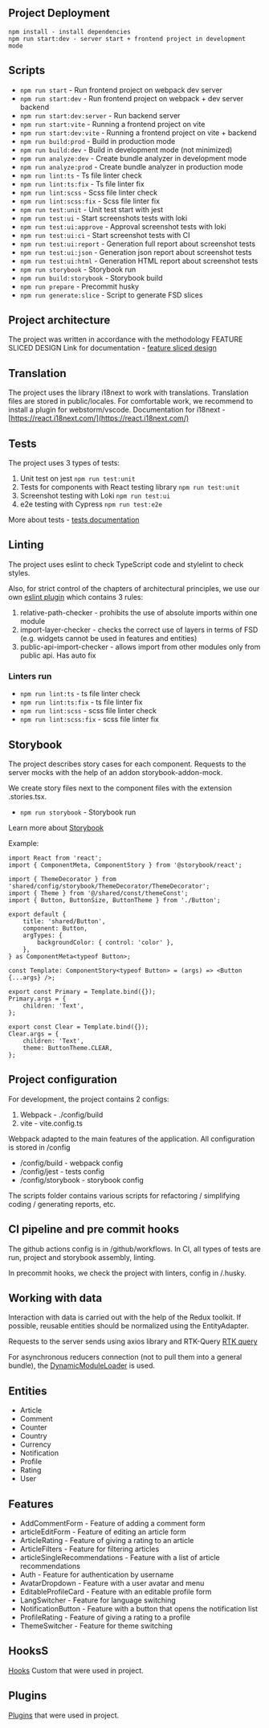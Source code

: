 ## Project Deployment

```
npm install - install dependencies
npm run start:dev - server start + frontend project in development mode
```

## Scripts

- `npm run start` - Run frontend project on webpack dev server
- `npm run start:dev` - Run frontend project on webpack + dev server backend
- `npm run start:dev:server` - Run backend server
- `npm run start:vite` - Running a frontend project on vite
- `npm run start:dev:vite` - Running a frontend project on vite + backend
- `npm run build:prod` - Build in production mode
- `npm run build:dev` - Build in development mode (not minimized)
- `npm run analyze:dev` - Create bundle analyzer in development mode
- `npm run analyze:prod` - Create bundle analyzer in production mode
- `npm run lint:ts` -  Ts file linter check
- `npm run lint:ts:fix` - Ts file linter fix
- `npm run lint:scss` - Scss file linter check
- `npm run lint:scss:fix` - Scss file linter fix
- `npm run test:unit` - Unit test start with jest
- `npm run test:ui` - Start screenshots tests with loki
- `npm run test:ui:approve` - Approval screenshot tests with loki
- `npm run test:ui:ci` - Start screenshot tests with CI
- `npm run test:ui:report` - Generation full report about screenshot tests
- `npm run test:ui:json` - Generation json report about screenshot tests
- `npm run test:ui:html` - Generation HTML report about screenshot tests
- `npm run storybook` - Storybook run
- `npm run build:storybook` - Storybook build
- `npm run prepare` - Precommit husky
- `npm run generate:slice` - Script to generate FSD slices


## Project architecture
The project was written in accordance with the methodology FEATURE SLICED DESIGN
Link for documentation - [feature sliced design](https://feature-sliced.design/docs/get-started/tutorial)

## Translation
The project uses the library i18next to work with translations. Translation files are stored in public/locales.
For comfortable work, we recommend to install a plugin for webstorm/vscode.
Documentation for i18next - [https://react.i18next.com/](https://react.i18next.com/)

## Tests

The project uses 3 types of tests:
1. Unit test on jest `npm run test:unit`
2. Tests for components with React testing library `npm run test:unit`
3. Screenshot testing with Loki `npm run test:ui`
4. e2e testing with Cypress `npm run test:e2e`

More about tests - [tests documentation](/docs/tests.md)

## Linting

The project uses eslint to check TypeScript code and stylelint to check styles.

Also, for strict control of the chapters of architectural principles, we use our own [eslint plugin](https://www.npmjs.com/package/eslint-plugin-authoring-project-plugin) which contains 3 rules:
1) relative-path-checker - prohibits the use of absolute imports within one module
2) import-layer-checker - checks the correct use of layers in terms of FSD
   (e.g. widgets cannot be used in features and entities)
3) public-api-import-checker - allows import from other modules only from public api. Has auto fix

### Linters run

- `npm run lint:ts` -  ts file linter check
- `npm run lint:ts:fix` - ts file linter fix
- `npm run lint:scss` - scss file linter check
- `npm run lint:scss:fix` - scss file linter fix

## Storybook

The project describes story cases for each component. Requests to the server mocks with the help of an addon storybook-addon-mock.

We create story files next to the component files with the extension .stories.tsx.

- `npm run storybook` - Storybook run

Learn more about [Storybook](https://storybook.js.org/docs/react/get-started/why-storybook)

Example:

```tsx
import React from 'react';
import { ComponentMeta, ComponentStory } from '@storybook/react';

import { ThemeDecorator } from 'shared/config/storybook/ThemeDecorator/ThemeDecorator';
import { Theme } from '@/shared/const/themeConst';
import { Button, ButtonSize, ButtonTheme } from './Button';

export default {
    title: 'shared/Button',
    component: Button,
    argTypes: {
        backgroundColor: { control: 'color' },
    },
} as ComponentMeta<typeof Button>;

const Template: ComponentStory<typeof Button> = (args) => <Button {...args} />;

export const Primary = Template.bind({});
Primary.args = {
    children: 'Text',
};

export const Clear = Template.bind({});
Clear.args = {
    children: 'Text',
    theme: ButtonTheme.CLEAR,
};
```

## Project configuration

For development, the project contains 2 configs:
1. Webpack - ./config/build
2. vite - vite.config.ts

Webpack adapted to the main features of the application.
All configuration is stored in /config

- /config/build - webpack config
- /config/jest - tests config
- /config/storybook - storybook config

The scripts folder contains various scripts for refactoring / simplifying coding / generating reports, etc.

## CI pipeline and pre commit hooks

The github actions config is in /github/workflows. In CI, all types of tests are run, project and storybook assembly, linting.

In precommit hooks, we check the project with linters, config in /.husky.

## Working with data

Interaction with data is carried out with the help of the Redux toolkit.
If possible, reusable entities should be normalized using the EntityAdapter.

Requests to the server sends using axios library and RTK-Query [RTK query](/src/shared/api/rtkApi.ts)

For asynchronous reducers connection (not to pull them into a general bundle), the [DynamicModuleLoader](/src/shared/lib/DynamicModuleLoader/DynamicModuleLoader.tsx) is used.

## Entities

- Article
- Comment
- Counter
- Country
- Currency
- Notification
- Profile
- Rating
- User

## Features

- AddCommentForm - Feature of adding a comment form
- articleEditForm - Feature of editing an article form
- ArticleRating - Feature of giving a rating to an article
- ArticleFilters - Feature for filtering articles
- articleSingleRecommendations - Feature with a list of article recommendations
- Auth - Feature for authentication by username
- AvatarDropdown - Feature with a user avatar and menu
- EditableProfileCard - Feature with an editable profile form
- LangSwitcher - Feature for language switching
- NotificationButton - Feature with a button that opens the notification list
- ProfileRating - Feature of giving a rating to a profile
- ThemeSwitcher - Feature for theme switching

## HooksS

[Hooks](/docs/hooks.md) Custom that were used in project.

## Plugins

[Plugins](/docs/plugins.md) that were used in project.